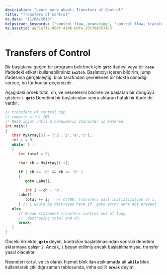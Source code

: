 ```yaml
---
description: "Learn more about: Transfers of Control"
title: "Transfers of Control"
ms.date: "11/04/2016"
helpviewer_keywords: ["control flow, branching", "control flow, transferring control"]
ms.assetid: aa51e7f2-060f-4106-b0fe-331f04357423
---
```

# Transfers of Control

Bir başlatıcıyı geçen bir programı belirtmek için **`goto`** ifadeyi veya bir **`case`** ifadedeki etiketi kullanabilirsiniz **`switch`**. Başlatıcıyı içeren bildirim, jump ifadesinin gerçekleştiği blok tarafından çevrelenen bir blokta olmadığı sürece, bu tür kodlar geçersizdir.

Aşağıdaki örnek total, ch, ve nesnelerini bildiren ve başlatan bir döngüyü gösterir i. **`goto`** Denetimi bir başlatıcıdan sonra aktaran hatalı bir ifade de vardır .

```cpp
// transfers_of_control.cpp
// compile with: /W1
// Read input until a nonnumeric character is entered.
int main()
{
   char MyArray[5] = {'2','2','a','c'};
   int i = 0;
   while( 1 )
   {
      int total = 0;

      char ch = MyArray[i++];

      if ( ch >= '0' && ch <= '9' )
      {
         goto Label1;

         int i = ch - '0';
      Label1:
         total += i;   // C4700: transfers past initialization of i.
      } // i would be destroyed here if  goto error were not present
   else
      // Break statement transfers control out of loop,
      //  destroying total and ch.
      break;
   }
}
```

Önceki örnekte, **`goto`** deyim, kontrolün başlatılmasından sonraki denetimi aktarmaya çalışır `i`. Ancak, `i` beyan edilmiş ancak başlatılmamışsa, transfer yasal olacaktır.

Nesneleri `total` ve `ch` olarak hizmet blok ilan açıklamada ait **`while`** blok kullanılarak çıkıldığı zaman tablosunda, imha edilir **`break`** deyimi.
